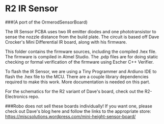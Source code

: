 R2 IR Sensor 
==================
###(A port of the OrmerodSensorBoard)

The IR Sensor PCBA uses two IR emitter diodes and one phototransistor to sense the nozzle distance from the build plate.  The circuit is based off Dave Crocker's Mini Differential IR board, along with his firmware.

This folder contains the firmware sources, including the compiled .hex file. The firmware is compiled in Atmel Studio. The .pdp files are for doing static checking or formal verification of the firmware using Escher C++ Verifier.  

To flash the IR Sensor, we are using a Tiny Programmer and Ardiuno IDE to flash the .hex file to the MCU.  There are a couple library dependencies required to make this work.  More documentation is needed on this part.

For the schematics for the R2 variant of Dave's board, check out the R2-Electronics repo.

###Robo does not sell these boards individually!
If you want one, please check out Dave's blog here and follow the links to the appropriate store: https://miscsolutions.wordpress.com/mini-height-sensor-board/

